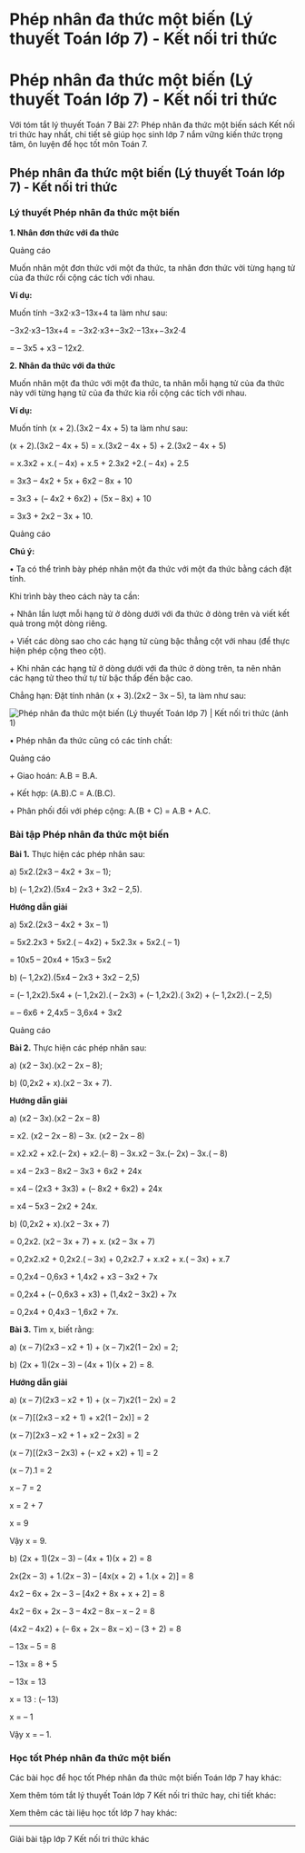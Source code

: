 # Phép nhân đa thức một biến (Lý thuyết Toán lớp 7) - Kết nối tri thức

# Phép nhân đa thức một biến (Lý thuyết Toán lớp 7) - Kết nối tri thức

Với tóm tắt lý thuyết Toán 7 Bài 27: Phép nhân đa thức một biến sách Kết nối tri thức hay nhất, chi tiết sẽ giúp học sinh lớp 7 nắm vững kiến thức trọng tâm, ôn luyện để học tốt môn Toán 7.

## Phép nhân đa thức một biến (Lý thuyết Toán lớp 7) - Kết nối tri thức

### **Lý thuyết Phép nhân đa thức một biến**

**1\. Nhân đơn thức với đa thức**

Quảng cáo

Muốn nhân một đơn thức với một đa thức, ta nhân đơn thức vời từng hạng tử của đa thức rồi cộng các tích với nhau.

**Ví dụ:**

Muốn tính −3x2⋅x3−13x+4 ta làm như sau:

−3x2⋅x3−13x+4 = −3x2⋅x3+−3x2⋅−13x+−3x2⋅4

= – 3x5 \+ x3 – 12x2.

**2\. Nhân đa thức với đa thức**

Muốn nhân một đa thức với một đa thức, ta nhân mỗi hạng tử của đa thức này với từng hạng tử của đa thức kia rồi cộng các tích với nhau.

**Ví dụ:**

Muốn tính (x + 2).(3x2 – 4x + 5) ta làm như sau:

(x + 2).(3x2 – 4x + 5) = x.(3x2 – 4x + 5) + 2.(3x2 – 4x + 5)

= x.3x2 \+ x.( – 4x) + x.5 + 2.3x2 +2.( – 4x) + 2.5

= 3x3 – 4x2 \+ 5x + 6x2 – 8x + 10

= 3x3 \+ (– 4x2 \+ 6x2) + (5x – 8x) + 10

= 3x3 \+ 2x2 – 3x + 10.

Quảng cáo

**Chú ý:**

• Ta có thể trình bày phép nhân một đa thức với một đa thức bằng cách đặt tính.

Khi trình bày theo cách này ta cần:

\+ Nhân lần lượt mỗi hạng tử ở dòng dưới với đa thức ở dòng trên và viết kết quả trong một dòng riêng.

\+ Viết các dòng sao cho các hạng tử cùng bậc thẳng cột với nhau (để thực hiện phép cộng theo cột).

\+ Khi nhân các hạng tử ở dòng dưới với đa thức ở dòng trên, ta nên nhân các hạng tử theo thứ tự từ bậc thấp đến bậc cao.

Chẳng hạn: Đặt tính nhân (x + 3).(2x2 – 3x – 5), ta làm như sau:

![Phép nhân đa thức một biến \(Lý thuyết Toán lớp 7\) | Kết nối tri thức \(ảnh 1\)](https://vietjack.com/toan-7-kn/images/ly-thuyet-bai-27-phep-nhan-da-thuc-mot-bien.PNG)

• Phép nhân đa thức cũng có các tính chất:

Quảng cáo

\+ Giao hoán: A.B = B.A.

\+ Kết hợp: (A.B).C = A.(B.C).

\+ Phân phối đối với phép cộng: A.(B + C) = A.B + A.C.

### **Bài tập Phép nhân đa thức một biến**

**Bài 1.** Thực hiện các phép nhân sau:

a) 5x2.(2x3 – 4x2 \+ 3x – 1);

b) (– 1,2x2).(5x4 – 2x3 \+ 3x2 – 2,5).

**Hướng dẫn giải**

a) 5x2.(2x3 – 4x2 \+ 3x – 1)

= 5x2.2x3 \+ 5x2.( – 4x2) + 5x2.3x + 5x2.( – 1)

= 10x5 – 20x4 \+ 15x3 – 5x2

b) (– 1,2x2).(5x4 – 2x3 \+ 3x2 – 2,5)

= (– 1,2x2).5x4 \+ (– 1,2x2).( – 2x3) + (– 1,2x2).( 3x2) + (– 1,2x2).( – 2,5)

= – 6x6 \+ 2,4x5 – 3,6x4 \+ 3x2

Quảng cáo

**Bài 2.** Thực hiện các phép nhân sau:

a) (x2 – 3x).(x2 – 2x – 8);

b) (0,2x2 \+ x).(x2 – 3x + 7).

**Hướng dẫn giải**

a) (x2 – 3x).(x2 – 2x – 8)

= x2. (x2 – 2x – 8) – 3x. (x2 – 2x – 8)

= x2.x2 \+ x2.(– 2x) + x2.(– 8) – 3x.x2 – 3x.(– 2x) – 3x.( – 8)

= x4 – 2x3 – 8x2 – 3x3 \+ 6x2 \+ 24x

= x4 – (2x3 \+ 3x3) + (– 8x2 \+ 6x2) + 24x

= x4 – 5x3 – 2x2 \+ 24x.

b) (0,2x2 \+ x).(x2 – 3x + 7)

= 0,2x2. (x2 – 3x + 7) + x. (x2 – 3x + 7)

= 0,2x2.x2 \+ 0,2x2.( – 3x) + 0,2x2.7 + x.x2 \+ x.( – 3x) + x.7

= 0,2x4 – 0,6x3 \+ 1,4x2 \+ x3 – 3x2 \+ 7x

= 0,2x4 \+ (– 0,6x3 \+ x3) + (1,4x2 – 3x2) + 7x

= 0,2x4 \+ 0,4x3 – 1,6x2 \+ 7x.

**Bài 3.** Tìm x, biết rằng:

a) (x – 7)(2x3 – x2 \+ 1) + (x – 7)x2(1 – 2x) = 2;

b) (2x + 1)(2x – 3) – (4x + 1)(x + 2) = 8.

**Hướng dẫn giải**

a) (x – 7)(2x3 – x2 \+ 1) + (x – 7)x2(1 – 2x) = 2

(x – 7)[(2x3 – x2 \+ 1) + x2(1 – 2x)] = 2

(x – 7)[2x3 – x2 \+ 1 + x2 – 2x3] = 2

(x – 7)[(2x3 – 2x3) + (– x2 \+ x2) + 1] = 2

(x – 7).1 = 2

x – 7 = 2

x = 2 + 7

x = 9

Vậy x = 9.

b) (2x + 1)(2x – 3) – (4x + 1)(x + 2) = 8

2x(2x – 3) + 1.(2x – 3) – [4x(x + 2) + 1.(x + 2)] = 8

4x2 – 6x + 2x – 3 – [4x2 \+ 8x + x + 2] = 8

4x2 – 6x + 2x – 3 – 4x2 – 8x – x – 2 = 8

(4x2 – 4x2) + (– 6x + 2x – 8x – x) – (3 + 2) = 8

– 13x – 5 = 8

– 13x = 8 + 5

– 13x = 13

x = 13 : (– 13)

x = – 1

Vậy x = – 1.

### **Học tốt Phép nhân đa thức một biến**

Các bài học để học tốt Phép nhân đa thức một biến Toán lớp 7 hay khác:

Xem thêm tóm tắt lý thuyết Toán lớp 7 Kết nối tri thức hay, chi tiết khác:

Xem thêm các tài liệu học tốt lớp 7 hay khác:

* * *

Giải bài tập lớp 7 Kết nối tri thức khác

